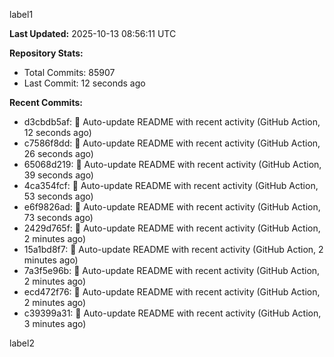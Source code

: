
label1 
<!-- ACTIVITY_START -->
**Last Updated:** 2025-10-13 08:56:11 UTC

**Repository Stats:**
- Total Commits: 85907
- Last Commit: 12 seconds ago

**Recent Commits:**
- d3cbdb5af: 🤖 Auto-update README with recent activity (GitHub Action, 12 seconds ago)
- c7586f8dd: 🤖 Auto-update README with recent activity (GitHub Action, 26 seconds ago)
- 65068d219: 🤖 Auto-update README with recent activity (GitHub Action, 39 seconds ago)
- 4ca354fcf: 🤖 Auto-update README with recent activity (GitHub Action, 53 seconds ago)
- e6f9826ad: 🤖 Auto-update README with recent activity (GitHub Action, 73 seconds ago)
- 2429d765f: 🤖 Auto-update README with recent activity (GitHub Action, 2 minutes ago)
- 15a1bd8f7: 🤖 Auto-update README with recent activity (GitHub Action, 2 minutes ago)
- 7a3f5e96b: 🤖 Auto-update README with recent activity (GitHub Action, 2 minutes ago)
- ecd472f76: 🤖 Auto-update README with recent activity (GitHub Action, 2 minutes ago)
- c39399a31: 🤖 Auto-update README with recent activity (GitHub Action, 3 minutes ago)
<!-- ACTIVITY_END -->

label2

